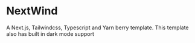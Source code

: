 # NextWind

A Next.js, Tailwindcss, Typescript and Yarn berry template.
This template also has built in dark mode support
